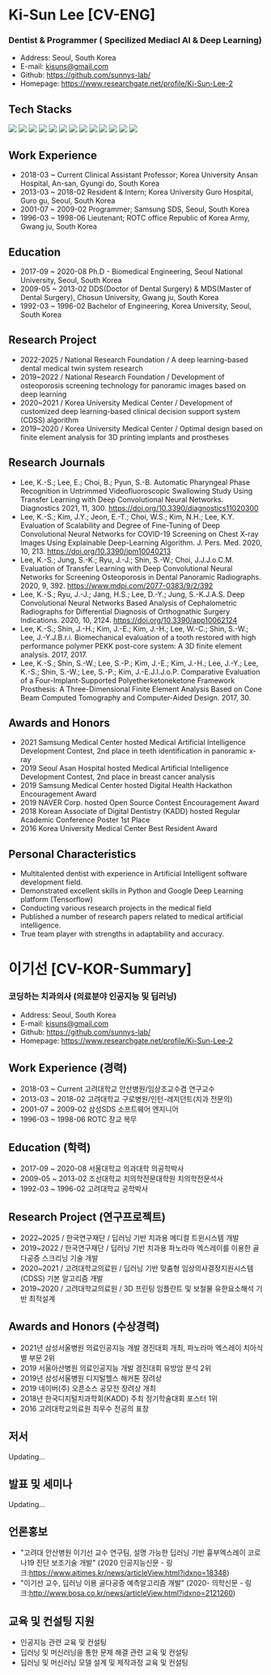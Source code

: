 # Ki-Sun Lee [CV-ENG]
### Dentist & Programmer ( Specilized Mediacl AI & Deep Learning)
- Address:  Seoul, South Korea
- E-mail:   kisuns@gmail.com
- Github:   https://github.com/sunnys-lab/
- Homepage: https://www.researchgate.net/profile/Ki-Sun-Lee-2


## Tech Stacks
<img src="https://img.shields.io/badge/Python-3766AB?style=for-the-badge&logo=Python&logoColor=white"></a>
<img src="https://img.shields.io/badge/Keras-F80000?style=for-the-badge&logo=Keras&logoColor=white">
<img src="https://img.shields.io/badge/Tensorflow-FCC624?style=for-the-badge&logo=Tensorflow&logoColor=black">
<img src="https://img.shields.io/badge/Pytorch-007396?style=for-the-badge&logo=Pytorch&logoColor=white">
<img src="https://img.shields.io/badge/oracle-6DB33F?style=for-the-badge&logo=oracle&logoColor=white">
<img src="https://img.shields.io/badge/mysql-4479A1?style=for-the-badge&logo=mysql&logoColor=white">
<img src="https://img.shields.io/badge/mariaDB-003545?style=for-the-badge&logo=mariaDB&logoColor=white">
<img src="https://img.shields.io/badge/javascript-F7DF1E?style=for-the-badge&logo=javascript&logoColor=black">
<img src="https://img.shields.io/badge/react-61DAFB?style=for-the-badge&logo=react&logoColor=black">
<img src="https://img.shields.io/badge/html-E34F26?style=for-the-badge&logo=html5&logoColor=white">
<img src="https://img.shields.io/badge/css-1572B6?style=for-the-badge&logo=css3&logoColor=white">
<img src="https://img.shields.io/badge/github-181717?style=for-the-badge&logo=github&logoColor=white">
<img src="https://img.shields.io/badge/linux-FCC624?style=for-the-badge&logo=linux&logoColor=black">

## Work Experience
- 2018-03 ~ Current    Clinical Assistant Professor; Korea University Ansan Hospital, An-san, Gyungi do, South Korea
- 2013-03 ~ 2018-02    Resident & Intern; Korea University Guro Hospital, Guro gu, Seoul, South Korea
- 2001-07 ~ 2009-02    Programmer; Samsung SDS, Seoul, South Korea
- 1996-03 ~ 1998-06    Lieutenant; ROTC office Republic of Korea Army, Gwang ju, South Korea

## Education
- 2017-09 ~ 2020-08 Ph.D - Biomedical Engineering, Seoul National University, Seoul, South Korea
- 2009-05 ~ 2013-02 DDS(Doctor of Dental Surgery) & MDS(Master of Dental Surgery), Chosun University, Gwang ju, South Korea
- 1992-03 ~ 1996-02 Bachelor of Engineering, Korea University, Seoul, South Korea

## Research Project
- 2022-2025 / National Research Foundation / A deep learning-based dental medical twin system research
- 2019~2022 / National Research Foundation / Development of osteoporosis screening technology for panoramic images based on deep learning
- 2020~2021 / Korea University Medical Center / Development of customized deep learning-based clinical decision support system (CDSS) algorithm
- 2019~2020 / Korea University Medical Center / Optimal design based on finite element analysis for 3D printing implants and prostheses

## Research Journals
-	Lee, K.-S.; Lee, E.; Choi, B.; Pyun, S.-B. Automatic Pharyngeal Phase Recognition in Untrimmed Videofluoroscopic Swallowing Study Using Transfer Learning with Deep Convolutional Neural Networks. Diagnostics 2021, 11, 300. https://doi.org/10.3390/diagnostics11020300
-	Lee, K.-S.; Kim, J.Y.; Jeon, E.-T.; Choi, W.S.; Kim, N.H.; Lee, K.Y. Evaluation of Scalability and Degree of Fine-Tuning of Deep Convolutional Neural Networks for COVID-19 Screening on Chest X-ray Images Using Explainable Deep-Learning Algorithm. J. Pers. Med. 2020, 10, 213. https://doi.org/10.3390/jpm10040213
-	Lee, K.-S.; Jung, S.-K.; Ryu, J.-J.; Shin, S.-W.; Choi, J.J.J.o.C.M. Evaluation of Transfer Learning with Deep Convolutional Neural Networks for Screening Osteoporosis in Dental Panoramic Radiographs. 2020, 9, 392. https://www.mdpi.com/2077-0383/9/2/392
-	Lee, K.-S.; Ryu, J.-J.; Jang, H.S.; Lee, D.-Y.; Jung, S.-K.J.A.S. Deep Convolutional Neural Networks Based Analysis of Cephalometric Radiographs for Differential Diagnosis of Orthognathic Surgery Indications. 2020, 10, 2124. https://doi.org/10.3390/app10062124
-	Lee, K.-S.; Shin, J.-H.; Kim, J.-E.; Kim, J.-H.; Lee, W.-C.; Shin, S.-W.; Lee, J.-Y.J.B.r.i. Biomechanical evaluation of a tooth restored with high performance polymer PEKK post-core system: A 3D finite element analysis. 2017, 2017.
-	Lee, K.-S.; Shin, S.-W.; Lee, S.-P.; Kim, J.-E.; Kim, J.-H.; Lee, J.-Y.; Lee, K.-S.; Shin, S.-W.; Lee, S.-P.; Kim, J.-E.J.I.J.o.P. Comparative Evaluation of a Four-Implant-Supported Polyetherketoneketone Framework Prosthesis: A Three-Dimensional Finite Element Analysis Based on Cone Beam Computed Tomography and Computer-Aided Design. 2017, 30.

## Awards and Honors
- 2021 Samsung Medical Center hosted Medical Artificial Intelligence Development Contest, 2nd place in teeth identification in panoramic x-ray
- 2019 Seoul Asan Hospital hosted Medical Artificial Intelligence Development Contest, 2nd place in breast cancer analysis
- 2019 Samsung Medical Center hosted Digital Health Hackathon Encouragement Award
- 2019 NAVER Corp. hosted Open Source Contest Encouragement Award
- 2018 Korean Associate of Digital Dentistry (KADD) hosted Regular Academic Conference Poster 1st Place
- 2016 Korea University Medical Center Best Resident Award

## Personal Characteristics
-	Multitalented dentist with experience in Artificial Intelligent software development field. 
-	Demonstrated excellent skills in Python and Google Deep Learning platform (Tensorflow)
-	Conducting various research projects in the medical field
-	Published a number of research papers related to medical artificial intelligence. 
-	True team player with strengths in adaptability and accuracy.


# 이기선 [CV-KOR-Summary]
### 코딩하는 치과의사 (의료분야 인공지능 및 딥러닝)
- Address:  Seoul, South Korea
- E-mail:   kisuns@gmail.com
- Github:   https://github.com/sunnys-lab/
- Homepage: https://www.researchgate.net/profile/Ki-Sun-Lee-2

## Work Experience (경력)
- 2018-03 ~ Current    고려대학교 안산병원/임상조교수겸 연구교수
- 2013-03 ~ 2018-02    고려대학교 구로병원/인턴-레지던트(치과 전문의)
- 2001-07 ~ 2009-02    삼성SDS 소프트웨어 엔지니어
- 1996-03 ~ 1998-06    ROTC 장교 복무

## Education (학력)
- 2017-09 ~ 2020-08 서울대학교 의과대학 의공학박사
- 2009-05 ~ 2013-02 조선대학교 치의학전문대학원 치의학전문석사
- 1992-03 ~ 1996-02 고려대학교 공학박사

## Research Project (연구프로젝트)
- 2022~2025 / 한국연구재단 / 딥러닝 기반 치과용 메디컬 트윈시스템 개발
- 2019~2022 / 한국연구재단 / 딥러닝 기반 치과용 파노라마 엑스레이를 이용한 골다공증 스크리닝 기술 개발
- 2020~2021 / 고려대학교의료원 / 딥러닝 기반 맞춤형 임상의사결정지원시스템(CDSS) 기본 알고리즘 개발
- 2019~2020 / 고려대학교의료원 / 3D 프린팅 임플란트 및 보철물 유한요소해석 기반 최적설계

## Awards and Honors (수상경력)
- 2021년 삼성서울병원 의료인공지능 개발 경진대회 개최, 파노라마 엑스레이 치아식별 부문 2위
- 2019 서울아산병원 의료인공지능 개발 경진대회 유방암 분석 2위
- 2019년 삼성서울병원 디지털헬스 해커톤 장려상
- 2019 네이버(주) 오픈소스 공모전 장려상 개최
- 2018년 한국디지털치과학회(KADD) 주최 정기학술대회 포스터 1위
- 2016 고려대학교의료원 최우수 전공의 표창

## 저서

Updating...


## 발표 및 세미나

Updating...



## 언론홍보
- "고려대 안산병원 이기선 교수 연구팀, 설명 가능한 딥러닝 기반 흉부엑스레이 코로나19 진단 보조기술 개발" (2020 인공지능신문 - 링크:https://www.aitimes.kr/news/articleView.html?idxno=18348)
- "이기선 교수, 딥러닝 이용 골다공증 예측알고리즘 개발" (2020- 의학신문 - 링크:http://www.bosa.co.kr/news/articleView.html?idxno=2121260)


## 교육 및 컨설팅 지원

- 인공지능 관련 교육 및 컨설팅
- 딥러닝 및 머신러닝을 통한 문제 해결 관련 교육 및 컨설팅
- 딥러닝 및 머신러닝 모델 설계 및 제작과정 교육 및 컨설팅
